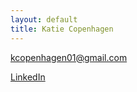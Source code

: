 ```yaml
---
layout: default
title: Katie Copenhagen
---
```

kcopenhagen01@gmail.com

[LinkedIn](https://www.linkedin.com/in/katherine-copenhagen/)
